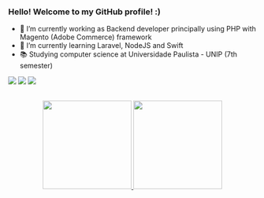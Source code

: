 ### Hello! Welcome to my GitHub profile! :)

- 🔭 I’m currently working as Backend developer principally using PHP with Magento (Adobe Commerce) framework
- 🌱 I’m currently learning Laravel, NodeJS and Swift
- 📚 Studying computer science at Universidade Paulista - UNIP (7th semester)

<div>
  <a href = "mailto:ygorkaua27@gmail.com"><img src="https://img.shields.io/badge/-Gmail-%23333?style=for-the-badge&logo=gmail&logoColor=white" target="_blank"></a>
  <a href="https://www.linkedin.com/in/ygorkaua/?locale=en_US" target="_blank"><img src="https://img.shields.io/badge/-LinkedIn-%230077B5?style=for-the-badge&logo=linkedin&logoColor=white" target="_blank"></a> 
  <a href="https://instagram.com/ygorkaua" target="_blank"><img src="https://img.shields.io/badge/-Instagram-%23E4405F?style=for-the-badge&logo=instagram&logoColor=white" target="_blank"></a>
</div>

##

<div align="center">
  <a href="https://github.com/ygorkaua">
  <img height="180em" src="https://github-readme-stats.vercel.app/api?username=ygorkaua&show_icons=true&theme=radical&include_all_commits=true&count_private=true"/>
  <img height="180em" src="https://github-readme-stats.vercel.app/api/top-langs/?username=ygorkaua&layout=compact&langs_count=7&theme=radical"/>
</div>
  
